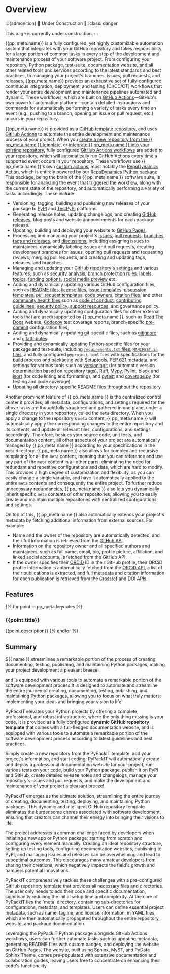 # Overview


:::{admonition} 🚧 Under Construction 🚧
:class: danger

This page is currently under construction.
:::


{{pp_meta.name}} is a fully configured, yet highly customizable automation system
that integrates with your GitHub repository and takes responsibility for a large portion
of common tasks in every step of the development and maintenance process of your software project.
From configuring your repository, Python package, test-suite, documentation website,
and all other related tools and services according to the latest standards and best practices,
to managing your project's branches, issues, pull requests, and releases,
{{pp_meta.name}} provides an exhaustive set of fully-configured
continuous integration, deployment, and testing (CI/CD/CT) workflows
that render your entire development and maintenance pipelines automated and dynamic.
These workflows, which are built on
[GitHub Actions](https://github.com/features/actions)—GitHub's own powerful automation platform—contain
detailed instructions and commands for automatically performing a variety of tasks every time an event
(e.g., pushing to a branch, opening an issue or pull request, etc.) occurs in your repository.


{{pp_meta.name}} is provided as a
[GitHub template repository](https://docs.github.com/en/repositories/creating-and-managing-repositories/creating-a-template-repository),
and uses [GitHub Actions](https://github.com/features/actions)
to automate the entire development and maintenance process of your project.
When you [create a new repository from the {{ pp_meta.name }} template](../../manual/install/new-repo.md),
or [integrate {{ pp_meta.name }} into your existing repository](../../manual/install/existing-repo.md),
fully configured [GitHub Actions workflows](https://docs.github.com/en/actions/using-workflows/about-workflows)
are added to your repository,
which will automatically run GitHub Actions every time a supported event occurs in your repository.
These workflows use {{ pp_meta.name }}'s own
[custom actions](https://docs.github.com/en/actions/creating-actions/about-custom-actions),
most notably the [RepoDynamics Action](https://github.com/RepoDynamics/init),
which is entirely powered by our [RepoDynamics Python package](https://github.com/RepoDynamics/RepoDynamics).
This package, being the brain of the {{ pp_meta.name }} software suite,
is responsible for analyzing the event that triggered the workflow,
along with the current state of the repository, and automatically performing a variety of tasks accordingly.
These include:
- Versioning, tagging, building and publishing new releases of your package to
  [PyPI](https://pypi.org/) and [TestPyPI](https://test.pypi.org/) platforms.
- Generating release notes, updating changelogs, and creating
  [GitHub releases](https://docs.github.com/en/repositories/releasing-projects-on-github/about-releases),
  blog posts and website announcements for each package release.
- Updating, building and deploying your website to [GitHub Pages](https://pages.github.com/).
- Processing and managing your project's
  [issues](https://docs.github.com/en/issues/tracking-your-work-with-issues/about-issues),
  [pull requests](https://docs.github.com/en/pull-requests/collaborating-with-pull-requests/proposing-changes-to-your-work-with-pull-requests/about-pull-requests),
  [branches](https://docs.github.com/en/pull-requests/collaborating-with-pull-requests/proposing-changes-to-your-work-with-pull-requests/about-branches),
  [tags and releases](https://docs.github.com/en/repositories/releasing-projects-on-github/viewing-your-repositorys-releases-and-tags),
  and [discussions](https://docs.github.com/en/discussions/collaborating-with-your-community-using-discussions/about-discussions),
  including assigning issues to maintainers, dynamically labeling issues and pull requests,
  creating development branches for issues, opening pull requests and requesting reviews,
  merging pull requests, and creating and updating tags, releases, and branches.
- Managing and updating your [GitHub repository's settings](https://docs.github.com/en/repositories/managing-your-repositorys-settings-and-features)
  and various features, such as
  [security analysis](https://docs.github.com/en/repositories/managing-your-repositorys-settings-and-features/enabling-features-for-your-repository/managing-security-and-analysis-settings-for-your-repository),
  [branch protection rules](https://docs.github.com/en/repositories/configuring-branches-and-merges-in-your-repository/managing-protected-branches/about-protected-branches),
  [labels](https://docs.github.com/en/issues/using-labels-and-milestones-to-track-work/managing-labels),
  [topics](https://docs.github.com/en/repositories/managing-your-repositorys-settings-and-features/customizing-your-repository/classifying-your-repository-with-topics),
  [funding options](https://docs.github.com/en/repositories/managing-your-repositorys-settings-and-features/customizing-your-repository/displaying-a-sponsor-button-in-your-repository),
  [social media preview](https://docs.github.com/en/repositories/managing-your-repositorys-settings-and-features/customizing-your-repository/customizing-your-repositorys-social-media-preview) etc.
- Adding and dynamically updating various GitHub configuration files, such as
  [README files](https://docs.github.com/en/repositories/managing-your-repositorys-settings-and-features/customizing-your-repository/about-readmes),
  [license files](https://docs.github.com/en/repositories/managing-your-repositorys-settings-and-features/customizing-your-repository/licensing-a-repository),
  [issue templates](https://docs.github.com/en/communities/using-templates-to-encourage-useful-issues-and-pull-requests/about-issue-and-pull-request-templates#issue-templates),
  [discussion templates](https://docs.github.com/en/discussions/managing-discussions-for-your-community/creating-discussion-category-forms),
  [pull request templates](https://docs.github.com/en/communities/using-templates-to-encourage-useful-issues-and-pull-requests/about-issue-and-pull-request-templates#pull-request-templates),
  [code owners](https://docs.github.com/en/repositories/managing-your-repositorys-settings-and-features/customizing-your-repository/about-code-owners),
  [citation files](https://docs.github.com/en/repositories/managing-your-repositorys-settings-and-features/customizing-your-repository/about-citation-files),
  and other [community health files](https://docs.github.com/en/communities/setting-up-your-project-for-healthy-contributions/creating-a-default-community-health-file)
  such as [code of conduct](https://docs.github.com/en/communities/setting-up-your-project-for-healthy-contributions/adding-a-code-of-conduct-to-your-project),
  [contributing guidelines](https://docs.github.com/en/communities/setting-up-your-project-for-healthy-contributions/setting-guidelines-for-repository-contributors),
  [security policy](https://docs.github.com/en/code-security/getting-started/adding-a-security-policy-to-your-repository),
  [support resources](https://docs.github.com/en/communities/setting-up-your-project-for-healthy-contributions/adding-support-resources-to-your-project),
  and governance policy.
- Adding and dynamically updating configuration files for other external tools that are used/supported
  by {{ pp_meta.name }}, such as
  [Read The Docs](https://readthedocs.org/) website,
  [Codecov](https://codecov.io/) test coverage reports,
  branch-specific [pre-commit](https://pre-commit.com/) configuration files,
- Adding and dynamically updating git-specific files, such as [gitignore](https://git-scm.com/docs/gitignore)
  and [gitattributes](https://git-scm.com/docs/gitattributes).
- Providing and dynamically updating Python-specific files for your package and test-suite,
  including [`requirements.txt` files](https://pip.pypa.io/en/stable/reference/requirements-file-format/),
  [`MANIFEST.in` files](https://packaging.python.org/en/latest/guides/using-manifest-in/), and
  fully configured `pyproject.toml` files with specifications for the [build process](https://pip.pypa.io/en/stable/reference/build-system/pyproject-toml/)
  and [packaging with Setuptools](https://setuptools.pypa.io/en/latest/userguide/pyproject_config.html),
  [PEP 621 metadata](https://packaging.python.org/en/latest/specifications/declaring-project-metadata/#declaring-project-metadata),
  and settings for various tools such as
  [versioningit](https://versioningit.readthedocs.io/en/stable/)
  (for automatic version determination based on repository tags),
  [Ruff](https://docs.astral.sh/ruff/), [Mypy](https://mypy.readthedocs.io),
  [Pylint](https://pylint.readthedocs.io/), [black](https://black.readthedocs.io)
  and [isort](https://pycqa.github.io/isort/) (for code linting and formatting),
  and [pytest](https://docs.pytest.org/) and [coverage.py](https://coverage.readthedocs.io/) (for testing and code coverage).
- Updating all directory-specific README files throughout the repository.

Another prominent feature of {{ pp_meta.name }} is the centralized control center it provides;
all metadata, configurations, and settings required for the above tasks are thoughtfully structured
and gathered in one place, under a single directory in your repository, called the `meta` directory.
When you apply a change to the repository's `meta` content, {{ pp_meta.name }} will automatically
apply the corresponding changes to the entire repository and its contents, and update all relevant files,
configurations, and settings accordingly. Therefore, besides your source code, unit tests, and documentation content,
all other aspects of your project are automatically managed by {{ pp_meta.name }} according to your specifications
in the `meta` directory.
{{ pp_meta.name }} also allows for complex and recursive templating for all the `meta` content,
meaning that you can reference and use any part of the `meta` content in all other parts, eliminating the need for
redundant and repetitive configurations and data, which are hard to modify.
This provides a high degree of customization and flexibility,
as you can easily change a single variable, and have it automatically applied to the entire `meta` contents
and consequently the entire project.
To further reduce unnecessary redundancies, {{ pp_meta.name }} also lets you dynamically inherit
specific `meta` contents of other repositories, allowing you to easily create and maintain
multiple repositories with centralized configurations and settings.

On top of this, {{ pp_meta.name }} also automatically extends your project's metadata
by fetching additional information from external sources.
For example:
- Name and the owner of the repository are automatically detected, and their full information
  is retrieved from the [GitHub API](https://docs.github.com/en/rest?apiVersion=2022-11-28).
- Information on the repository owner and all specified authors and maintainers,
  such as full name, email, bio, profile picture, affiliation, and linked social accounts,
  is fetched from the GitHub API.
- If the owner specifies their [ORCiD](https://orcid.org/) ID in their GitHub profile,
  their ORCiD profile information is automatically fetched from the [ORCiD API](https://info.orcid.org/documentation/features/public-api/),
  a list of their publications is extracted, and full metadata and citation information
  for each publication is retrieved from the
  [Crossref](https://www.crossref.org/documentation/retrieve-metadata/rest-api/)
  and [DOI](https://www.doi.org/the-identifier/resources/factsheets/doi-resolution-documentation) APIs.


## Features

{% for point in pp_meta.keynotes %}
### {{point.title}}
{{point.description}}
{% endfor %}


## Summary

${{ name }} streamlines a remarkable portion of the process of creating,
documenting, testing, publishing, and maintaining Python packages,
making your project development a pleasant breeze!

and is equipped with various tools to automate a remarkable portion of the software development process
It is designed to automate and streamline the entire journey of creating, documenting, testing, publishing,
and maintaining Python packages, allowing you to focus on what truly matters:
implementing your ideas and bringing your vision to life!

PyPackIT elevates your Python projects by offering a complete, professional, and robust infrastructure,
where the only thing missing is your code. It is provided as a fully configured
**dynamic GitHub repository template** that comes with a full-fledged documentation website,
and is equipped with various tools to automate a remarkable portion of the software development process
according to latest guidelines and best practices.

Simply create a new repository from the PyPackIT template, add your project's information, and start coding;
PyPackIT will automatically create and deploy a professional documentation website for your project,
run various tests on your code, build your Python package, publish it on PyPI and GitHub,
create detailed release notes and changelogs, manage your repository's issues and pull requests, and
make the development and maintenance of your project a pleasant breeze!

PyPackIT emerges as the ultimate solution, streamlining the entire journey of
creating, documenting, testing, deploying, and maintaining Python packages. This dynamic and intelligent
GitHub repository template eliminates the burdensome chores associated with software development,
ensuring that creators can channel their energy into bringing their visions to life.

The project addresses a common challenge faced by developers when initiating a new app or Python package:
starting from scratch and configuring every element manually. Creating an ideal repository structure,
setting up testing tools, configuring documentation websites, publishing to PyPI, and managing issues
and releases can be overwhelming and lead to suboptimal outcomes. This discourages many amateur developers
from sharing their creations, which negatively impacts the field's growth and hampers potential innovations.

PyPackIT comprehensively tackles these challenges with a pre-configured GitHub repository template that
provides all necessary files and directories. The user only needs to add their code and specific documentation,
significantly reducing the initial setup time and complexity. At the core of PyPackIT lies the 'meta' directory,
containing sub-directories for configurations, metadata, and templates. Users can define essential project metadata,
such as name, tagline, and license information, in YAML files, which are then automatically propagated throughout
the entire repository, website, and package documentation.

Leveraging the PyPackIT Python package alongside GitHub Actions workflows, users can further automate tasks
such as updating metadata, generating README files with custom badges, and deploying the website on
GitHub Pages. The website, built using Sphinx, MyST, and PyData Sphinx Theme, comes pre-populated with
extensive documentation and collaboration guides, leaving users free to concentrate on enhancing their
code's functionality.
